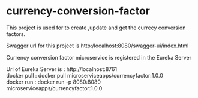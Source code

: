 # currency-conversion-factor
  This project is used for to create ,update and get the currecy conversion factors.
  
  Swagger url for this project is 
   http:/localhost:8080/swagger-ui/index.html

Currency conversion factor microservice is registered in the Eureka Server</br>

  Url of Eureka Server is : http://localhost:8761</br>
  docker pull : docker pull microserviceapps/currencyfactor:1.0.0</br>
  docker run : docker run -p 8080:8080 microserviceapps/currencyfactor:1.0.0 </br>
  
  


